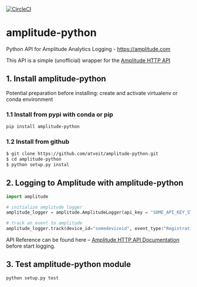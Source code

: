 [![CircleCI](https://circleci.com/gh/atveit/amplitude-python.svg?style=svg&circle-token=dfb7391f33d23ac3dad467b60ca34b36e7a37ebb)](https://circleci.com/gh/atveit/amplitude-python)

# amplitude-python
Python API for Amplitude Analytics Logging - https://amplitude.com

This API is a simple (unofficial) wrapper for the [Amplitude HTTP API](https://amplitude.zendesk.com/hc/en-us/articles/204771828-HTTP-API)

## 1. Install amplitude-python

Potential preparation before installing: create and activate virtualenv or conda environment

### 1.1 Install from pypi with conda or pip
```bash
pip install amplitude-python
```

### 1.2 Install from github
```bash
$ git clone https://github.com/atveit/amplitude-python.git
$ cd amplitude-python
$ python setup.py instal
```

## 2. Logging to Amplitude with amplitude-python

```python
import amplitude	

# initialize amplitude logger
amplitude_logger = amplitude.AmplitudeLogger(api_key = "SOME_API_KEY_STRING")

# track an event to amplitude
amplitude_logger.track(device_id="somedeviceid", event_type:"Registration", event_properties={"screen": "First"}, user_properties={"email": "jon@doe.com"})

```

API Reference can be found here – [Amplitude HTTP API Documentation](https://amplitude.zendesk.com/hc/en-us/articles/204771828-HTTP-API) before start logging.

## 3. Test amplitude-python module
```
python setup.py test
```


